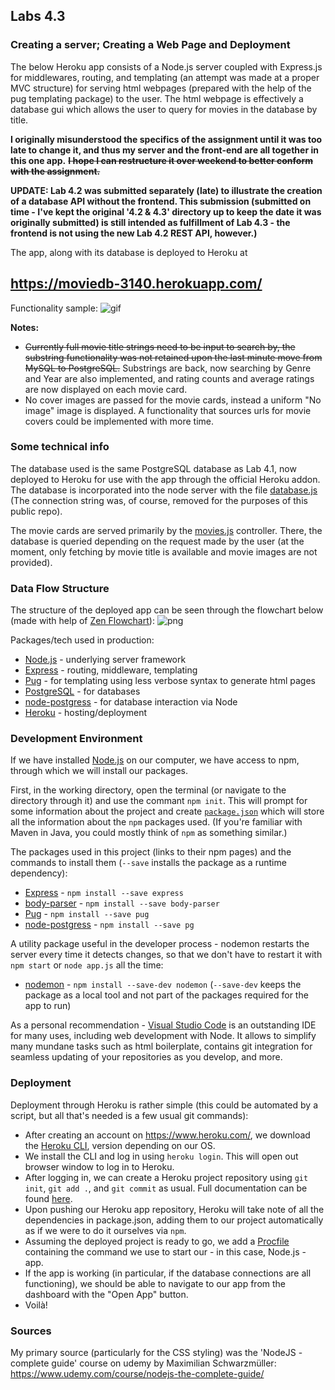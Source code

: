 ## Labs 4.3

### Creating a server; Creating a Web Page and Deployment
 

The below Heroku app consists of a Node.js server coupled with Express.js for middlewares, routing, and templating (an attempt was made at a proper MVC structure) for serving html webpages (prepared with the help of the pug templating package) to the user. The html webpage is effectively a database gui which allows the user to query for movies in the database by title. 

**I originally misunderstood the specifics of the assignment until it was too late to change it, and thus my server and the front-end are all together in this one app.** ~~**I hope I can restructure it over weekend to better conform with the assignment.**~~

**UPDATE: Lab 4.2 was submitted separately (late) to illustrate the creation of a database API without the frontend. This submission (submitted on time - I've kept the original '4.2 & 4.3' directory up to keep the date it was originally submitted) is still intended as fulfillment of Lab 4.3 - the frontend is not using the new Lab 4.2 REST API, however.)**

The app, along with its database is deployed to Heroku at 
## https://moviedb-3140.herokuapp.com/

Functionality sample:
![gif](https://github.com/Mordyfier/CISC3140/blob/master/Lab%204.2%20and%204.3/assets/test.gif)

**Notes:**
* ~~Currently full movie title strings need to be input to search by, the substring functionality was not retained upon the last minute move from MySQL to PostgreSQL.~~ Substrings are back, now searching by Genre and Year are also implemented, and rating counts and average ratings are now displayed on each movie card. 
* No cover images are passed for the movie cards, instead a uniform "No image" image is displayed. A functionality that sources urls for movie covers could be implemented with more time.

### Some technical info

The database used is the same PostgreSQL database as Lab 4.1, now deployed to Heroku for use with the app through the official Heroku addon. The database is incorporated into the node server with the file [database.js](https://github.com/Mordyfier/CISC3140/blob/master/Lab%204.2%20and%204.3/Node/util/database.js) (The connection string was, of course, removed for the purposes of this public repo).

The movie cards are served primarily by the [movies.js](https://github.com/Mordyfier/CISC3140/blob/master/Lab%204.2%20and%204.3/Node/controllers/movies.js) controller. There, the database is queried depending on the request made by the user (at the moment, only fetching by movie title is available and movie images are not provided).


### Data Flow Structure

The structure of the deployed app can be seen through the flowchart below (made with help of [Zen Flowchart](https://www.zenflowchart.com/)):
![png](https://github.com/Mordyfier/CISC3140/blob/master/Lab%204.2%20and%204.3/assets/flowchart.png)


Packages/tech used in production:
- [Node.js](https://nodejs.org/) - underlying server framework
- [Express](https://expressjs.com/) - routing, middleware, templating
- [Pug](https://pugjs.org/) - for templating using less verbose syntax to generate html pages
- [PostgreSQL](https://www.postgresql.org/) - for databases
- [node-postgress](https://node-postgres.com/) - for database interaction via Node
- [Heroku](https://www.heroku.com/) - hosting/deployment

### Development Environment

If we have installed [Node.js](https://nodejs.org/) on our computer, we have access to npm, through which we will install our packages. 

First, in the working directory, open the terminal (or navigate to the directory through it) and use the commant `npm init`. This will prompt for some information about the project and create [`package.json`](https://github.com/Mordyfier/CISC3140/blob/master/Lab%204.2%20and%204.3/Node/package.json) which will store all the information about the `npm` packages used. (If you're familiar with Maven in Java, you could mostly think of `npm` as something similar.)

The packages used in this project (links to their npm pages) and the commands to install them (`--save` installs the package as a runtime dependency):
- [Express](https://www.npmjs.com/package/express) - `npm install --save express`
- [body-parser](https://www.npmjs.com/package/body-parser) - `npm install --save body-parser`
- [Pug](https://www.npmjs.com/package/pug) - `npm install --save pug`
- [node-postgress](https://www.npmjs.com/package/pg) - `npm install --save pg`

A utility package useful in the developer process - nodemon restarts the server every time it detects changes, so that we don't have to restart it with `npm start` or `node app.js` all the time:
- [nodemon](https://www.npmjs.com/package/nodemon) - `npm install --save-dev nodemon` (`--save-dev` keeps the package as a local tool and not part of the packages required for the app to run)

As a personal recommendation - [Visual Studio Code](https://code.visualstudio.com/) is an outstanding IDE for many uses, including web development with Node. It allows to simplify many mundane tasks such as html boilerplate, contains git integration for seamless updating of your repositories as you develop, and more.


### Deployment

Deployment through Heroku is rather simple (this could be automated by a script, but all that's needed is a few usual git commands):
* After creating an account on https://www.heroku.com/, we download the [Heroku CLI](https://devcenter.heroku.com/articles/heroku-cli), version depending on our OS.
* We install the CLI and log in using `heroku login`. This will open out browser window to log in to Heroku.
* After logging in, we can create a Heroku project repository using `git init`, `git add .`, and `git commit` as usual. Full documentation can be found [here](https://devcenter.heroku.com/articles/git).
* Upon pushing our Heroku app repository, Heroku will take note of all the dependencies in package.json, adding them to our project automatically as if we were to do it ourselves via `npm`.
* Assuming the deployed project is ready to go, we add a [Procfile](https://github.com/Mordyfier/CISC3140/blob/master/Lab%204.2%20and%204.3/Node/Procfile) containing the command we use to start our - in this case, Node.js - app.
* If the app is working (in particular, if the database connections are all functioning), we should be able to navigate to our app from the dashboard with the "Open App" button.
* Voilà!

### Sources

My primary source (particularly for the CSS styling) was the 'NodeJS - complete guide' course on udemy by Maximilian Schwarzmüller:
https://www.udemy.com/course/nodejs-the-complete-guide/
